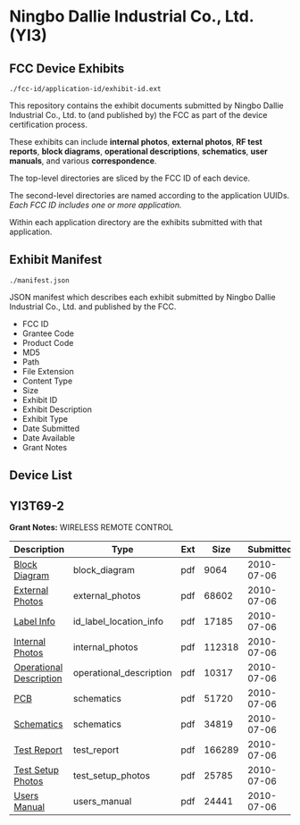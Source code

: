 # Ningbo Dallie Industrial Co., Ltd. (YI3)
## FCC Device Exhibits

```
./fcc-id/application-id/exhibit-id.ext
```

This repository contains the exhibit documents submitted by Ningbo Dallie Industrial Co., Ltd. to (and published by) the FCC as part of the device certification process.

These exhibits can include **internal photos**, **external photos**, **RF test reports**, **block diagrams**, **operational descriptions**, **schematics**, **user manuals**, and various **correspondence**.

The top-level directories are sliced by the FCC ID of each device.

The second-level directories are named according to the application UUIDs. *Each FCC ID includes one or more application.*

Within each application directory are the exhibits submitted with that application. 

## Exhibit Manifest

```
./manifest.json
```

JSON manifest which describes each exhibit submitted by Ningbo Dallie Industrial Co., Ltd. and published by the FCC.

- FCC ID
- Grantee Code
- Product Code
- MD5
- Path
- File Extension
- Content Type
- Size
- Exhibit ID
- Exhibit Description
- Exhibit Type
- Date Submitted
- Date Available
- Grant Notes

## Device List
## YI3T69-2
**Grant Notes:** WIRELESS REMOTE CONTROL

| Description | Type | Ext | Size | Submitted | Available |
| ----------- | ---- | --- | ---- | --------- | --------- |
| [Block Diagram](YI3T69-2/716b05df978224b92acb134c96661ff5/1307065.pdf) | block_diagram | pdf | 9064 | 2010-07-06 | 2010-07-06 |
| [External Photos](YI3T69-2/716b05df978224b92acb134c96661ff5/1307067.pdf) | external_photos | pdf | 68602 | 2010-07-06 | 2010-07-06 |
| [Label Info](YI3T69-2/716b05df978224b92acb134c96661ff5/1307069.pdf) | id_label_location_info | pdf | 17185 | 2010-07-06 | 2010-07-06 |
| [Internal Photos](YI3T69-2/716b05df978224b92acb134c96661ff5/1307070.pdf) | internal_photos | pdf | 112318 | 2010-07-06 | 2010-07-06 |
| [Operational Description](YI3T69-2/716b05df978224b92acb134c96661ff5/1307066.pdf) | operational_description | pdf | 10317 | 2010-07-06 | 2010-07-06 |
| [PCB](YI3T69-2/716b05df978224b92acb134c96661ff5/1307072.pdf) | schematics | pdf | 51720 | 2010-07-06 | 2010-07-06 |
| [Schematics](YI3T69-2/716b05df978224b92acb134c96661ff5/1307073.pdf) | schematics | pdf | 34819 | 2010-07-06 | 2010-07-06 |
| [Test Report](YI3T69-2/716b05df978224b92acb134c96661ff5/1307068.pdf) | test_report | pdf | 166289 | 2010-07-06 | 2010-07-06 |
| [Test Setup Photos](YI3T69-2/716b05df978224b92acb134c96661ff5/1307074.pdf) | test_setup_photos | pdf | 25785 | 2010-07-06 | 2010-07-06 |
| [Users Manual](YI3T69-2/716b05df978224b92acb134c96661ff5/1307071.pdf) | users_manual | pdf | 24441 | 2010-07-06 | 2010-07-06 |
